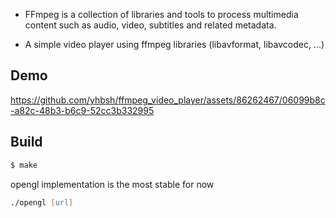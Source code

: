 - FFmpeg is a collection of libraries and tools to process multimedia content such as audio, video, subtitles and related metadata.

- A simple video player using ffmpeg libraries (libavformat, libavcodec, ...)

## Demo

https://github.com/yhbsh/ffmpeg_video_player/assets/86262467/06099b8c-a82c-48b3-b6c9-52cc3b332995

## Build

```zsh
$ make
```

opengl implementation is the most stable for now
```zsh
./opengl [url]
```
